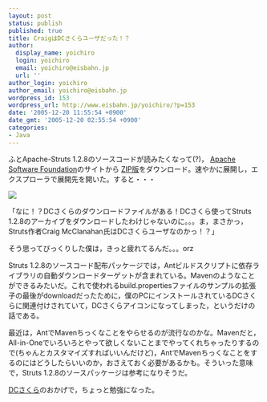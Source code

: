 ```yaml
---
layout: post
status: publish
published: true
title: CraigはDCさくらユーザだった！？
author:
  display_name: yoichiro
  login: yoichiro
  email: yoichiro@eisbahn.jp
  url: ''
author_login: yoichiro
author_email: yoichiro@eisbahn.jp
wordpress_id: 153
wordpress_url: http://www.eisbahn.jp/yoichiro/?p=153
date: '2005-12-20 11:55:54 +0900'
date_gmt: '2005-12-20 02:55:54 +0900'
categories:
- Java
---
```


ふとApache-Struts 1.2.8のソースコードが読みたくなって(?)，
[Apache Software Foundation](http://www.apache.org)のサイトから
[ZIP版](http://sunsite.tus.ac.jp/pub/apache/struts/binaries/struts-1.2.8-bin.zip)をダウンロード。速やかに展開し，エクスプローラで展開先を開いた。すると・・・

![](http://www.eisbahn.jp/yoichiro/images/2083733.gif)

「なに！？DCさくらのダウンロードファイルがある！DCさくら使ってStruts 1.2.8のアーカイブをダウンロードしたわけじゃないのに。。。ま，まさかっ，Struts作者Craig McClanahan氏はDCさくらユーザなのかっ！？」

そう思ってびっくりした僕は，きっと疲れてるんだ。。。orz

Struts 1.2.8のソースコード配布パッケージでは，Antビルドスクリプトに依存ライブラリの自動ダウンロードターゲットが含まれている。Mavenのようなことができるみたいだ。これで使われるbuild.propertiesファイルのサンプルの拡張子の最後がdownloadだったために，僕のPCにインストールされているDCさくらに関連付けされていて，DCさくらアイコンになってしまった，というだけの話である。

最近は，AntでMavenちっくなことをやらせるのが流行なのかな。Mavenだと，All-in-Oneでいろいろとやって欲しくないことまでやってくれちゃったりするので(ちゃんとカスタマイズすればいいんだけど)，AntでMavenちっくなことをするのにはどうしたらいいのか，おさえておく必要があるかも。そういった意味で，Struts 1.2.8のソースパッケージは参考になりそうだ。

[DCさくら](http://www.dc-sakura.com/)のおかげで，ちょっと勉強になった。
